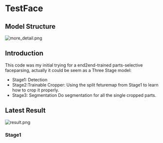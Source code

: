 # TestFace

## Model Structure

![more_detail.png](https://i.loli.net/2019/12/16/szEXB7QebOyScP3.png)

## Introduction 

This code was my initial trying for a end2end-trained parts-selective faceparsing, actually it could be seem as a Three Stage model:

- Stage1: Detection 
- Stage2:Trainable Cropper: 
Using the split feturemap from Stage1 to learn how to crop it properly.
- Stage3: Segmentation
Do segmentation for all the single cropped parts.

## Latest Result
![result.png](https://i.loli.net/2019/12/16/5xqsoRhbZa2r3dF.png)


### Stage1

